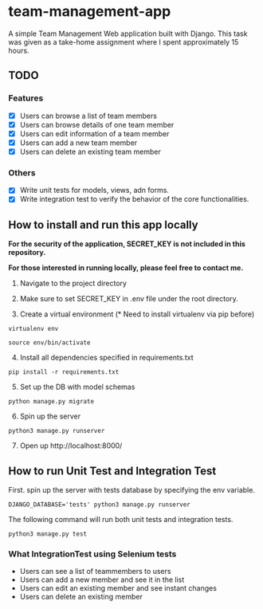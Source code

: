 # team-management-app

A simple Team Management Web application built with Django.
This task was given as a take-home assignment where I spent approximately 15 hours.

## TODO

### Features

- [x] Users can browse a list of team members
- [x] Users can browse details of one team member
- [x] Users can edit information of a team member
- [x] Users can add a new team member
- [x] Users can delete an existing team member

### Others

- [x] Write unit tests for models, views, adn forms.
- [x] Write integration test to verify the behavior of the core functionalities.

## How to install and run this app locally

**For the security of the application, SECRET_KEY is not included in this repository.**

**For those interested in running locally, please feel free to contact me.**

1. Navigate to the project directory

2. Make sure to set SECRET_KEY in .env file under the root directory.

3. Create a virtual environment (* Need to install virtualenv via pip before)

```
virtualenv env
```

```
source env/bin/activate
```

4. Install all dependencies specified in requirements.txt

```
pip install -r requirements.txt
```

5. Set up the DB with model schemas

```
python manage.py migrate
```

6. Spin up the server

```
python3 manage.py runserver
```

7. Open up http://localhost:8000/

## How to run Unit Test and Integration Test

First. spin up the server with tests database by specifying the env variable.

```
DJANGO_DATABASE='tests' python3 manage.py runserver
```

The following command will run both unit tests and integration tests.

```
python3 manage.py test
```

### What IntegrationTest using Selenium tests

- Users can see a list of teammembers to users
- Users can add a new member and see it in the list
- Users can edit an existing member and see instant changes
- Users can delete an existing member

